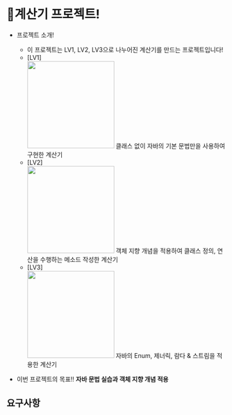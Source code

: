 # 🧮계산기 프로젝트!
- 프로젝트 소개!
  
  - 이 프로젝트는 LV1, LV2, LV3으로 나누어진 계산기를 만드는 프로젝트입니다!
  - [LV1] <br><img src="https://github.com/user-attachments/assets/87bc3748-60a5-488f-9a4e-c0a33a5b07f2" width="200"/>
    클래스 없이 자바의 기본 문법만을 사용하여 구현한 계산기
  - [LV2] <br><img src="https://github.com/user-attachments/assets/9b593025-eec6-4cdb-b175-49249076afc5" width="200"/>
    객체 지향 개념을 적용하여 클래스 정의, 연산을 수행하는 메소드 작성한 계산기
  - [LV3] <br><img src="https://github.com/user-attachments/assets/26e4659c-361d-4dbf-ae6b-8607ccfa5124" width="200"/>
    자바의 Enum, 제너릭, 람다 & 스트림을 적용한 계산기

- 이번 프로젝트의 목표!! <strong>자바 문법 실습과 객체 지향 개념 적용</strong>

## 요구사항
